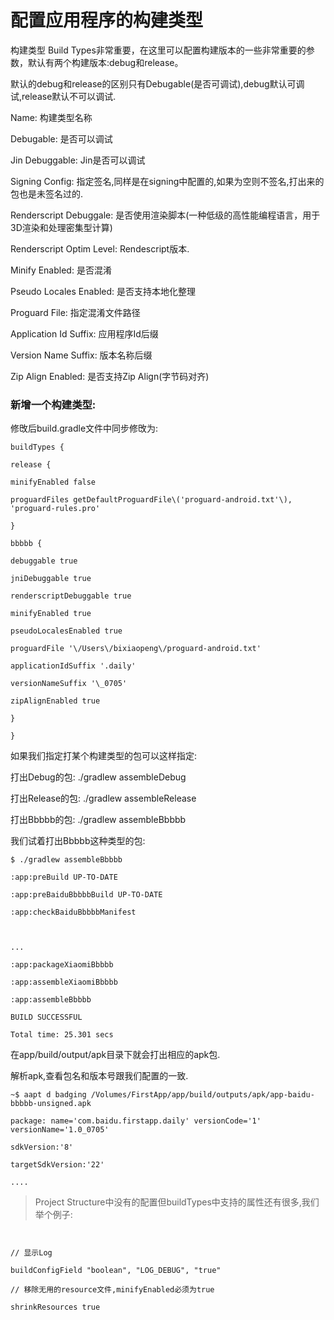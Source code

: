 # 配置应用程序的构建类型

构建类型 Build Types非常重要，在这里可以配置构建版本的一些非常重要的参数，默认有两个构建版本:debug和release。

默认的debug和release的区别只有Debugable\(是否可调试\),debug默认可调试,release默认不可以调试.

Name: 构建类型名称

Debugable: 是否可以调试

Jin Debuggable: Jin是否可以调试

Signing Config: 指定签名,同样是在signing中配置的,如果为空则不签名,打出来的包也是未签名过的.

Renderscript Debuggale: 是否使用渲染脚本\(一种低级的高性能编程语言，用于3D渲染和处理密集型计算\)

Renderscript Optim Level: Rendescript版本.

Minify Enabled: 是否混淆

Pseudo Locales Enabled: 是否支持本地化整理

Proguard File: 指定混淆文件路径

Application Id Suffix: 应用程序Id后缀

Version Name Suffix: 版本名称后缀

Zip Align Enabled: 是否支持Zip Align\(字节码对齐\)

### 新增一个构建类型:

修攺后build.gradle文件中同步修攺为:

```
buildTypes {

release {

minifyEnabled false

proguardFiles getDefaultProguardFile\('proguard-android.txt'\), 'proguard-rules.pro'

}

bbbbb {

debuggable true

jniDebuggable true

renderscriptDebuggable true

minifyEnabled true

pseudoLocalesEnabled true

proguardFile '\/Users\/bixiaopeng\/proguard-android.txt'

applicationIdSuffix '.daily'

versionNameSuffix '\_0705'

zipAlignEnabled true

}

}

```

如果我们指定打某个构建类型的包可以这样指定:

打出Debug的包: .\/gradlew assembleDebug

打出Release的包: .\/gradlew assembleRelease

打出Bbbbb的包: .\/gradlew assembleBbbbb

我们试着打出Bbbbb这种类型的包:

```
$ ./gradlew assembleBbbbb

:app:preBuild UP-TO-DATE

:app:preBaiduBbbbbBuild UP-TO-DATE

:app:checkBaiduBbbbbManifest



...

:app:packageXiaomiBbbbb

:app:assembleXiaomiBbbbb

:app:assembleBbbbb

BUILD SUCCESSFUL

Total time: 25.301 secs

```

在app\/build\/output\/apk目录下就会打出相应的apk包.

解析apk,查看包名和版本号跟我们配置的一致.

```
~$ aapt d badging /Volumes/FirstApp/app/build/outputs/apk/app-baidu-bbbbb-unsigned.apk

package: name='com.baidu.firstapp.daily' versionCode='1' versionName='1.0_0705'

sdkVersion:'8'

targetSdkVersion:'22'

....

```

> Project Structure中没有的配置但buildTypes中支持的属性还有很多,我们举个例子:

```


// 显示Log

buildConfigField "boolean", "LOG_DEBUG", "true"

// 移除无用的resource文件,minifyEnabled必须为true

shrinkResources true

```



